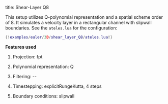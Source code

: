 title: Shear-Layer Q8

This setup utilizes Q-polynomial representation and a spatial scheme order of 8.
It simulates a velocity layer in a rectangular channel with slipwall boundaries.
See the `ateles.lua` for the configuration:

```lua
{!examples/euler/3D/shear_layer_Q8/ateles.lua!}
```

**Features used**

1. Projection: fpt

2. Polynomial representation: Q

3. Filtering: --

4. Timestepping: explicitRungeKutta, 4 steps

5. Boundary conditions: slipwall

